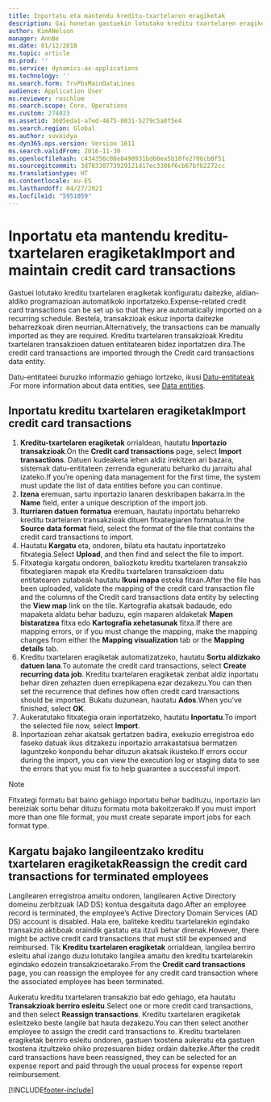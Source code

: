 ```yaml
---
title: Inportatu eta mantendu kreditu-txartelaren eragiketak
description: Gai honetan gastuekin lotutako kreditu txartelaren eragiketak nola inportatu eta nola mantendu azaltzen da. Transakzio hauek konfiguratu daitezke, aldian-aldiko programazioan automatikoki inportatzeko edo eskuz inportatu ahal izateko beharrezkoak diren neurrian.
author: KimANelson
manager: AnnBe
ms.date: 01/12/2018
ms.topic: article
ms.prod: ''
ms.service: dynamics-ax-applications
ms.technology: ''
ms.search.form: TrvPbsMainDataLines
audience: Application User
ms.reviewer: roschlom
ms.search.scope: Core, Operations
ms.custom: 274023
ms.assetid: 3605eda1-a7ed-4675-8031-5279c5a8f5e4
ms.search.region: Global
ms.author: suvaidya
ms.dyn365.ops.version: Version 1611
ms.search.validFrom: 2016-11-30
ms.openlocfilehash: c434356c08e8490931bd60ea5b10fe2706cb0f51
ms.sourcegitcommit: 3d78338773929121d17ec3386f6cb67bfb2272cc
ms.translationtype: HT
ms.contentlocale: eu-ES
ms.lasthandoff: 04/27/2021
ms.locfileid: "5951059"
---
```

# <a name="import-and-maintain-credit-card-transactions"></a><span data-ttu-id="4d72e-104">Inportatu eta mantendu kreditu-txartelaren eragiketak</span><span class="sxs-lookup"><span data-stu-id="4d72e-104">Import and maintain credit card transactions</span></span>

<span data-ttu-id="4d72e-105">Gastuei lotutako kreditu txartelaren eragiketak konfiguratu daitezke, aldian-aldiko programazioan automatikoki inportatzeko.</span><span class="sxs-lookup"><span data-stu-id="4d72e-105">Expense-related credit card transactions can be set up so that they are automatically imported on a recurring schedule.</span></span> <span data-ttu-id="4d72e-106">Bestela, transakzioak eskuz inporta daitezke beharrezkoak diren neurrian.</span><span class="sxs-lookup"><span data-stu-id="4d72e-106">Alternatively, the transactions can be manually imported as they are required.</span></span> <span data-ttu-id="4d72e-107">Kreditu txartelaren transakzioak Kreditu txartelaren transakzioen datuen entitatearen bidez inportatzen dira.</span><span class="sxs-lookup"><span data-stu-id="4d72e-107">The credit card transactions are imported through the Credit card transactions data entity.</span></span>

<span data-ttu-id="4d72e-108">Datu-entitateei buruzko informazio gehiago lortzeko, ikusi [Datu-entitateak ](/dynamics365/fin-ops-core/dev-itpro/data-entities/data-entities).</span><span class="sxs-lookup"><span data-stu-id="4d72e-108">For more information about data entities, see [Data entities](/dynamics365/fin-ops-core/dev-itpro/data-entities/data-entities).</span></span>

## <a name="import-credit-card-transactions"></a><span data-ttu-id="4d72e-109">Inportatu kreditu txartelaren eragiketak</span><span class="sxs-lookup"><span data-stu-id="4d72e-109">Import credit card transactions</span></span>

1. <span data-ttu-id="4d72e-110">**Kreditu-txartelaren eragiketak** orrialdean, hautatu **Inportazio transakzioak**.</span><span class="sxs-lookup"><span data-stu-id="4d72e-110">On the **Credit card transactions** page, select **Import transactions**.</span></span> <span data-ttu-id="4d72e-111">Datuen kudeaketa lehen aldiz irekitzen ari bazara, sistemak datu-entitateen zerrenda eguneratu beharko du jarraitu ahal izateko.</span><span class="sxs-lookup"><span data-stu-id="4d72e-111">If you’re opening data management for the first time, the system must update the list of data entities before you can continue.</span></span>
2. <span data-ttu-id="4d72e-112">**Izena** eremuan, sartu inportazio lanaren deskribapen bakarra.</span><span class="sxs-lookup"><span data-stu-id="4d72e-112">In the **Name** field, enter a unique description of the import job.</span></span>
3. <span data-ttu-id="4d72e-113">**Iturriaren datuen formatua** eremuan, hautatu inportatu beharreko kreditu txartelaren transakzioak dituen fitxategiaren formatua.</span><span class="sxs-lookup"><span data-stu-id="4d72e-113">In the **Source data format** field, select the format of the file that contains the credit card transactions to import.</span></span>
4. <span data-ttu-id="4d72e-114">Hautatu **Kargatu** eta, ondoren, bilatu eta hautatu inportatzeko fitxategia.</span><span class="sxs-lookup"><span data-stu-id="4d72e-114">Select **Upload**, and then find and select the file to import.</span></span>
5. <span data-ttu-id="4d72e-115">Fitxategia kargatu ondoren, baliozkotu kreditu txartelaren transakzio fitxategiaren mapak eta Kreditu txartelaren transakzioen datu entitatearen zutabeak hautatu **Ikusi mapa** esteka fitxan.</span><span class="sxs-lookup"><span data-stu-id="4d72e-115">After the file has been uploaded, validate the mapping of the credit card transaction file and the columns of the Credit card transactions data entity by selecting the **View map** link on the tile.</span></span> <span data-ttu-id="4d72e-116">Kartografia akatsak badaude, edo mapaketa aldatu behar baduzu, egin maparen aldaketak **Mapen bistaratzea** fitxa edo **Kartografia xehetasunak** fitxa.</span><span class="sxs-lookup"><span data-stu-id="4d72e-116">If there are mapping errors, or if you must change the mapping, make the mapping changes from either the **Mapping visualization** tab or the **Mapping details** tab.</span></span>
6. <span data-ttu-id="4d72e-117">Kreditu txartelaren eragiketak automatizatzeko, hautatu **Sortu aldizkako datuen lana**.</span><span class="sxs-lookup"><span data-stu-id="4d72e-117">To automate the credit card transactions, select **Create recurring data job**.</span></span> <span data-ttu-id="4d72e-118">Kreditu txartelaren eragiketak zenbat aldiz inportatu behar diren zehazten duen errepikapena ezar dezakezu.</span><span class="sxs-lookup"><span data-stu-id="4d72e-118">You can then set the recurrence that defines how often credit card transactions should be imported.</span></span> <span data-ttu-id="4d72e-119">Bukatu duzunean, hautatu **Ados**.</span><span class="sxs-lookup"><span data-stu-id="4d72e-119">When you’ve finished, select **OK**.</span></span>
7. <span data-ttu-id="4d72e-120">Aukeratutako fitxategia orain inportatzeko, hautatu **Inportatu**.</span><span class="sxs-lookup"><span data-stu-id="4d72e-120">To import the selected file now, select **Import**.</span></span>
8. <span data-ttu-id="4d72e-121">Inportazioan zehar akatsak gertatzen badira, exekuzio erregistroa edo faseko datuak ikus ditzakezu inportazio arrakastatsua bermatzen laguntzeko konpondu behar dituzun akatsak ikusteko.</span><span class="sxs-lookup"><span data-stu-id="4d72e-121">If errors occur during the import, you can view the execution log or staging data to see the errors that you must fix to help guarantee a successful import.</span></span>

> [!NOTE]
> <span data-ttu-id="4d72e-122">Fitxategi formatu bat baino gehiago inportatu behar badituzu, inportazio lan bereiziak sortu behar dituzu formatu mota bakoitzerako.</span><span class="sxs-lookup"><span data-stu-id="4d72e-122">If you must import more than one file format, you must create separate import jobs for each format type.</span></span>

## <a name="reassign-the-credit-card-transactions-for-terminated-employees"></a><span data-ttu-id="4d72e-123">Kargatu bajako langileentzako kreditu txartelaren eragiketak</span><span class="sxs-lookup"><span data-stu-id="4d72e-123">Reassign the credit card transactions for terminated employees</span></span>

<span data-ttu-id="4d72e-124">Langilearen erregistroa amaitu ondoren, langilearen Active Directory domeinu zerbitzuak (AD DS) kontua desgaituta dago.</span><span class="sxs-lookup"><span data-stu-id="4d72e-124">After an employee record is terminated, the employee’s Active Directory Domain Services (AD DS) account is disabled.</span></span> <span data-ttu-id="4d72e-125">Hala ere, baliteke kreditu txartelarekin egindako transakzio aktiboak oraindik gastatu eta itzuli behar direnak.</span><span class="sxs-lookup"><span data-stu-id="4d72e-125">However, there might be active credit card transactions that must still be expensed and reimbursed.</span></span> <span data-ttu-id="4d72e-126">Tik **Kreditu txartelaren eragiketak** orrialdean, langilea berriro esleitu ahal izango duzu lotutako langilea amaitu den kreditu txartelarekin egindako edozein transakzioetarako.</span><span class="sxs-lookup"><span data-stu-id="4d72e-126">From the **Credit card transactions** page, you can reassign the employee for any credit card transaction where the associated employee has been terminated.</span></span>

<span data-ttu-id="4d72e-127">Aukeratu kreditu txartelaren transakzio bat edo gehiago, eta hautatu **Transakzioak berriro esleitu**.</span><span class="sxs-lookup"><span data-stu-id="4d72e-127">Select one or more credit card transactions, and then select **Reassign transactions**.</span></span> <span data-ttu-id="4d72e-128">Kreditu txartelaren eragiketak esleitzeko beste langile bat hauta dezakezu.</span><span class="sxs-lookup"><span data-stu-id="4d72e-128">You can then select another employee to assign the credit card transactions to.</span></span> <span data-ttu-id="4d72e-129">Kreditu txartelaren eragiketak berriro esleitu ondoren, gastuen txostena aukeratu eta gastuen txostena itzultzeko ohiko prozesuaren bidez ordain daitezke.</span><span class="sxs-lookup"><span data-stu-id="4d72e-129">After the credit card transactions have been reassigned, they can be selected for an expense report and paid through the usual process for expense report reimbursement.</span></span>


[!INCLUDE[footer-include](../includes/footer-banner.md)]